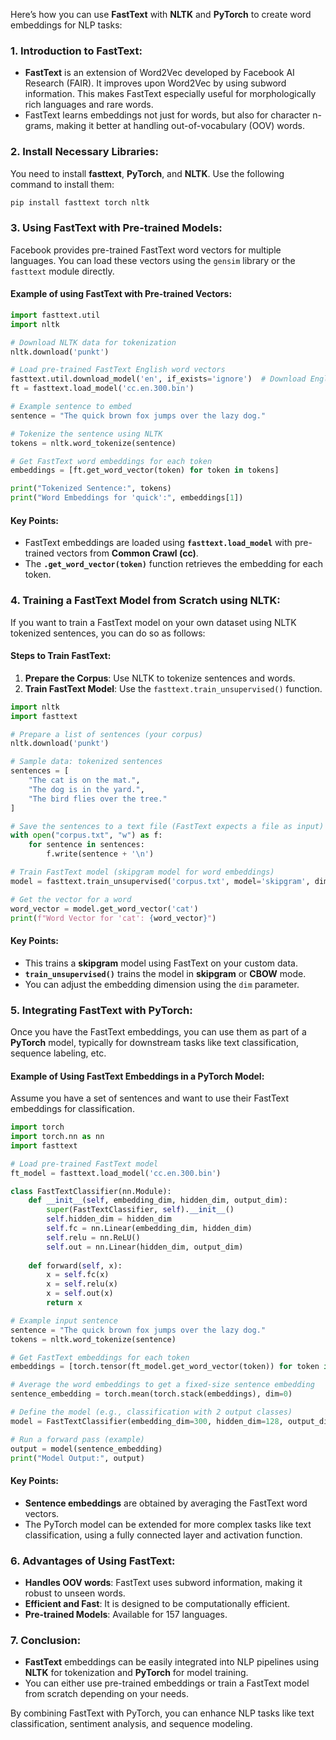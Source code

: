 Here’s how you can use **FastText** with **NLTK** and **PyTorch** to create word embeddings for NLP tasks:

### 1. **Introduction to FastText**:
- **FastText** is an extension of Word2Vec developed by Facebook AI Research (FAIR). It improves upon Word2Vec by using subword information. This makes FastText especially useful for morphologically rich languages and rare words.
- FastText learns embeddings not just for words, but also for character n-grams, making it better at handling out-of-vocabulary (OOV) words.

### 2. **Install Necessary Libraries**:
You need to install **fasttext**, **PyTorch**, and **NLTK**. Use the following command to install them:

```bash
pip install fasttext torch nltk
```

### 3. **Using FastText with Pre-trained Models**:
Facebook provides pre-trained FastText word vectors for multiple languages. You can load these vectors using the `gensim` library or the `fasttext` module directly.

#### Example of using FastText with **Pre-trained Vectors**:

```python
import fasttext.util
import nltk

# Download NLTK data for tokenization
nltk.download('punkt')

# Load pre-trained FastText English word vectors
fasttext.util.download_model('en', if_exists='ignore')  # Download English model
ft = fasttext.load_model('cc.en.300.bin')

# Example sentence to embed
sentence = "The quick brown fox jumps over the lazy dog."

# Tokenize the sentence using NLTK
tokens = nltk.word_tokenize(sentence)

# Get FastText word embeddings for each token
embeddings = [ft.get_word_vector(token) for token in tokens]

print("Tokenized Sentence:", tokens)
print("Word Embeddings for 'quick':", embeddings[1])
```

#### Key Points:
- FastText embeddings are loaded using **`fasttext.load_model`** with pre-trained vectors from **Common Crawl (cc)**.
- The **`.get_word_vector(token)`** function retrieves the embedding for each token.
  
### 4. **Training a FastText Model from Scratch using NLTK**:
If you want to train a FastText model on your own dataset using NLTK tokenized sentences, you can do so as follows:

#### Steps to Train FastText:
1. **Prepare the Corpus**: Use NLTK to tokenize sentences and words.
2. **Train FastText Model**: Use the `fasttext.train_unsupervised()` function.

```python
import nltk
import fasttext

# Prepare a list of sentences (your corpus)
nltk.download('punkt')

# Sample data: tokenized sentences
sentences = [
    "The cat is on the mat.",
    "The dog is in the yard.",
    "The bird flies over the tree."
]

# Save the sentences to a text file (FastText expects a file as input)
with open("corpus.txt", "w") as f:
    for sentence in sentences:
        f.write(sentence + '\n')

# Train FastText model (skipgram model for word embeddings)
model = fasttext.train_unsupervised('corpus.txt', model='skipgram', dim=100)

# Get the vector for a word
word_vector = model.get_word_vector('cat')
print(f"Word Vector for 'cat': {word_vector}")
```

#### Key Points:
- This trains a **skipgram** model using FastText on your custom data.
- **`train_unsupervised()`** trains the model in **skipgram** or **CBOW** mode.
- You can adjust the embedding dimension using the `dim` parameter.

### 5. **Integrating FastText with PyTorch**:
Once you have the FastText embeddings, you can use them as part of a **PyTorch** model, typically for downstream tasks like text classification, sequence labeling, etc.

#### Example of Using FastText Embeddings in a PyTorch Model:
Assume you have a set of sentences and want to use their FastText embeddings for classification.

```python
import torch
import torch.nn as nn
import fasttext

# Load pre-trained FastText model
ft_model = fasttext.load_model('cc.en.300.bin')

class FastTextClassifier(nn.Module):
    def __init__(self, embedding_dim, hidden_dim, output_dim):
        super(FastTextClassifier, self).__init__()
        self.hidden_dim = hidden_dim
        self.fc = nn.Linear(embedding_dim, hidden_dim)
        self.relu = nn.ReLU()
        self.out = nn.Linear(hidden_dim, output_dim)
    
    def forward(self, x):
        x = self.fc(x)
        x = self.relu(x)
        x = self.out(x)
        return x

# Example input sentence
sentence = "The quick brown fox jumps over the lazy dog."
tokens = nltk.word_tokenize(sentence)

# Get FastText embeddings for each token
embeddings = [torch.tensor(ft_model.get_word_vector(token)) for token in tokens]

# Average the word embeddings to get a fixed-size sentence embedding
sentence_embedding = torch.mean(torch.stack(embeddings), dim=0)

# Define the model (e.g., classification with 2 output classes)
model = FastTextClassifier(embedding_dim=300, hidden_dim=128, output_dim=2)

# Run a forward pass (example)
output = model(sentence_embedding)
print("Model Output:", output)
```

#### Key Points:
- **Sentence embeddings** are obtained by averaging the FastText word vectors.
- The PyTorch model can be extended for more complex tasks like text classification, using a fully connected layer and activation function.
  
### 6. **Advantages of Using FastText**:
- **Handles OOV words**: FastText uses subword information, making it robust to unseen words.
- **Efficient and Fast**: It is designed to be computationally efficient.
- **Pre-trained Models**: Available for 157 languages.

### 7. **Conclusion**:
- **FastText** embeddings can be easily integrated into NLP pipelines using **NLTK** for tokenization and **PyTorch** for model training.
- You can either use pre-trained embeddings or train a FastText model from scratch depending on your needs.
  
By combining FastText with PyTorch, you can enhance NLP tasks like text classification, sentiment analysis, and sequence modeling.